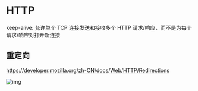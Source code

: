 # HTTP

keep-alive: 允许单个 TCP 连接发送和接收多个 HTTP 请求/响应，而不是为每个请求/响应对打开新连接

## 重定向

<https://developer.mozilla.org/zh-CN/docs/Web/HTTP/Redirections>

![img](./images/httpredirect)
